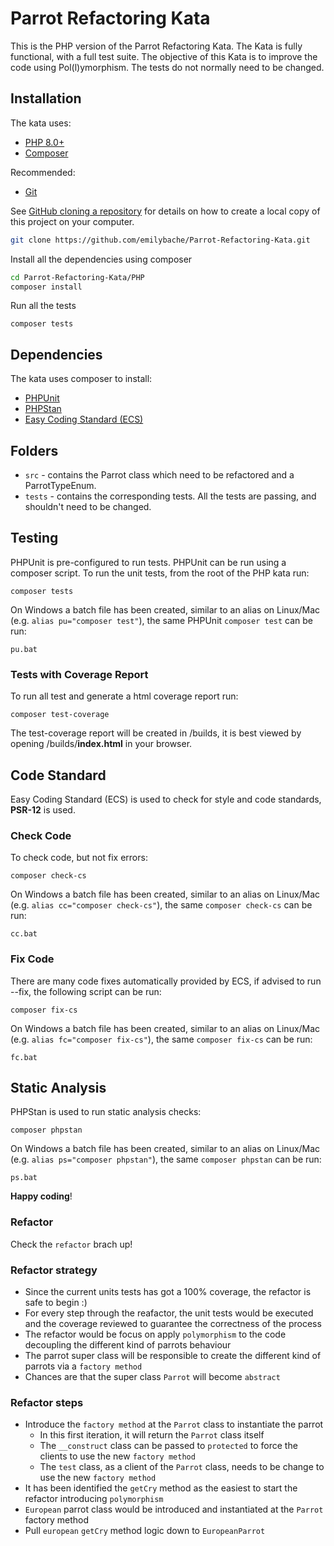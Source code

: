 # Parrot Refactoring Kata

This is the PHP version of the 
Parrot Refactoring Kata. The Kata is fully functional, with a full test suite. The objective of this Kata is to 
improve the code using Pol(l)ymorphism. The tests do not normally need to be changed.

## Installation

The kata uses:

- [PHP 8.0+](https://www.php.net/downloads.php)
- [Composer](https://getcomposer.org)

Recommended:

- [Git](https://git-scm.com/downloads)

See [GitHub cloning a repository](https://help.github.com/en/articles/cloning-a-repository) for details on how to
create a local copy of this project on your computer.

```sh
git clone https://github.com/emilybache/Parrot-Refactoring-Kata.git
```

Install all the dependencies using composer

```sh
cd Parrot-Refactoring-Kata/PHP
composer install
```

Run all the tests

```shell script
composer tests
```

## Dependencies

The kata uses composer to install:

- [PHPUnit](https://phpunit.de/)
- [PHPStan](https://github.com/phpstan/phpstan)
- [Easy Coding Standard (ECS)](https://github.com/symplify/easy-coding-standard)

## Folders

- `src` - contains the Parrot class which need to be refactored and a ParrotTypeEnum.
- `tests` - contains the corresponding tests. All the tests are passing, and shouldn't need to be changed.

## Testing

PHPUnit is pre-configured to run tests. PHPUnit can be run using a composer script. To run the unit tests, from the root
of the PHP kata run:

```shell script
composer tests
```

On Windows a batch file has been created, similar to an alias on Linux/Mac (e.g. `alias pu="composer test"`), the same
PHPUnit `composer test` can be run:

```shell script
pu.bat
```

### Tests with Coverage Report

To run all test and generate a html coverage report run:

```shell script
composer test-coverage
```

The test-coverage report will be created in /builds, it is best viewed by opening /builds/**index.html** in your browser.

## Code Standard

Easy Coding Standard (ECS) is used to check for style and code standards, **PSR-12** is used.

### Check Code

To check code, but not fix errors:

```shell script
composer check-cs
``` 

On Windows a batch file has been created, similar to an alias on Linux/Mac (e.g. `alias cc="composer check-cs"`), the
same `composer check-cs` can be run:

```shell script
cc.bat
```

### Fix Code

There are many code fixes automatically provided by ECS, if advised to run --fix, the following script can be run:

```shell script
composer fix-cs
```

On Windows a batch file has been created, similar to an alias on Linux/Mac (e.g. `alias fc="composer fix-cs"`), the same 
`composer fix-cs` can be run:

```shell script
fc.bat
```

## Static Analysis

PHPStan is used to run static analysis checks:

```shell script
composer phpstan
```

On Windows a batch file has been created, similar to an alias on Linux/Mac (e.g. `alias ps="composer phpstan"`), the 
same `composer phpstan` can be run:

```shell script
ps.bat
```

**Happy coding**!

### Refactor
Check the `refactor` brach up!

### Refactor strategy
- Since the current units tests has got a 100% coverage, the refactor is safe to begin :)
- For every step through the reafactor, the unit tests would be executed and the coverage reviewed to guarantee the correctness of the process
- The refactor would be focus on apply `polymorphism` to the code decoupling the different kind of parrots behaviour
- The parrot super class will be responsible to create the different kind of parrots via a `factory method`
- Chances are that the super class `Parrot` will become `abstract`

### Refactor steps
- Introduce the `factory method` at the `Parrot` class to instantiate the parrot
    - In this first iteration, it will return the `Parrot` class itself
    - The `__construct` class can be passed to `protected` to force the clients to use the new `factory method`
    - The `test` class, as a client of the `Parrot` class, needs to be change to use the new `factory method`
- It has been identified the `getCry` method as the easiest to start the refactor introducing `polymorphism`
- `European` parrot class would be introduced and instantiated at the `Parrot` factory method
- Pull `european` `getCry` method logic down to `EuropeanParrot`